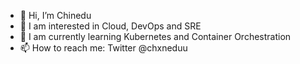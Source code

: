 - 👋 Hi, I’m Chinedu
- 🤔 I am interested in Cloud, DevOps and SRE
- 🌱 I am currently learning Kubernetes and Container Orchestration 
- 📫 How to reach me: Twitter @chxneduu

<!---
Chxnedu/Chxnedu is a ✨ special ✨ repository because its `README.md` (this file) appears on your GitHub profile.
You can click the Preview link to take a look at your changes.
--->
